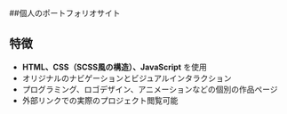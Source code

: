 ##個人のポートフォリオサイト

## 特徴

- **HTML、CSS（SCSS風の構造）、JavaScript** を使用
- オリジナルのナビゲーションとビジュアルインタラクション
- プログラミング、ロゴデザイン、アニメーションなどの個別の作品ページ
- 外部リンクでの実際のプロジェクト閲覧可能
